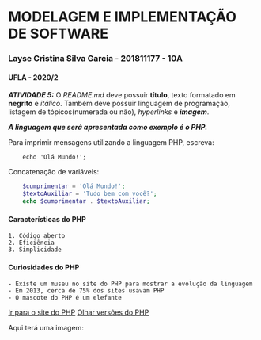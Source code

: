 # MODELAGEM E IMPLEMENTAÇÃO DE SOFTWARE

### Layse Cristina Silva Garcia - 201811177 - 10A
#### UFLA - 2020/2

**_ATIVIDADE 5:_** O _README.md_ deve possuir **título**, texto formatado em
**negrito** e _itálico_. Também deve possuir linguagem de programação, listagem
de tópicos(numerada ou não), _hyperlinks_ e **_imagem_**.

**_A linguagem que será apresentada como exemplo é o PHP._**

Para imprimir mensagens utilizando a linguagem PHP, escreva:
```
	echo 'Olá Mundo!';
```
Concatenação de variáveis:
```php
	$cumprimentar = 'Olá Mundo!';
	$textoAuxiliar = 'Tudo bem com você?';
	echo $cumprimentar . $textoAuxiliar;
```

#### Características do PHP
	1. Código aberto
	2. Eficiência
	3. Simplicidade

#### Curiosidades do PHP
	- Existe um museu no site do PHP para mostrar a evolução da linguagem
	- Em 2013, cerca de 75% dos sites usavam PHP
	- O mascote do PHP é um elefante

[Ir para o site do PHP](https://www.php.net/)
[Olhar versões do PHP](https://www.php.net/downloads)

Aqui terá uma imagem:

